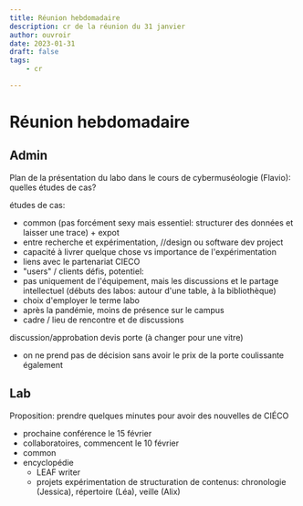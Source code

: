 ```yaml
---
title: Réunion hebdomadaire
description: cr de la réunion du 31 janvier
author: ouvroir
date: 2023-01-31
draft: false
tags:
    - cr

---
```


# Réunion hebdomadaire


 


## Admin

Plan de la présentation du labo dans le cours de cybermuséologie (Flavio): quelles études de cas? 

études de cas:
- common (pas forcément sexy mais essentiel: structurer des données et laisser une trace) + expot
- entre recherche et expérimentation, //design ou software dev project
- capacité à livrer quelque chose vs importance de l'expérimentation
- liens avec le partenariat CIECO
- "users" / clients
défis, potentiel:
- pas uniquement de l'équipement, mais les discussions et le partage intellectuel (débuts des labos: autour d'une table, à la bibliothèque)
- choix d'employer le terme labo
- après la pandémie, moins de présence sur le campus
- cadre / lieu de rencontre et de discussions


discussion/approbation devis porte (à changer pour une vitre)
- on ne prend pas de décision sans avoir le prix de la porte coulissante également

## Lab
Proposition: prendre quelques minutes pour avoir des nouvelles de CIÉCO
- prochaine conférence le 15 février
- collaboratoires, commencent le 10 février
- common
- encyclopédie
    - LEAF writer
    - projets expérimentation de structuration de contenus: chronologie (Jessica), répertoire (Léa), veille (Alix)

